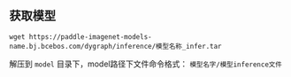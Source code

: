 ## 获取模型
```
wget https://paddle-imagenet-models-name.bj.bcebos.com/dygraph/inference/模型名称_infer.tar

```

解压到 `model` 目录下，model路径下文件命令格式： `模型名字/模型inference文件`


